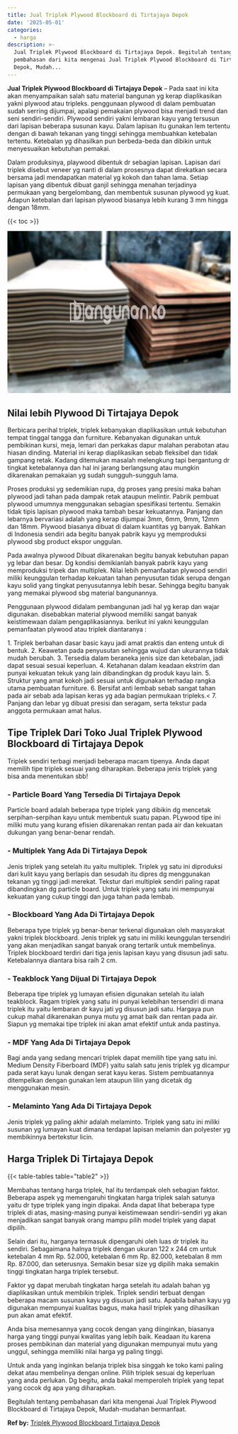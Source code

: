 ```yaml
---
title: Jual Triplek Plywood Blockboard di Tirtajaya Depok
date: '2025-05-01'
categories:
  - harga
description: >-
  Jual Triplek Plywood Blockboard di Tirtajaya Depok. Begitulah tentang
  pembahasan dari kita mengenai Jual Triplek Plywood Blockboard di Tirtajaya
  Depok, Mudah...
---
```


**Jual Triplek Plywood Blockboard di Tirtajaya Depok** – Pada saat ini kita akan menyampaikan salah satu material bangunan yg kerap diaplikasikan yakni plywood atau tripleks. penggunaan plywood di dalam pembuatan sudah serring dijumpai, apalagi pemakaian plywood bisa menjadi trend dan seni sendiri-sendiri. Plywood sendiri yakni lembaran kayu yang tersusun dari lapisan beberapa susunan kayu. Dalam lapisan itu gunakan lem tertentu dengan di bawah tekanan yang tinggi sehingga membuahkan ketebalan tertentu. Ketebalan yg dihasilkan pun berbeda-beda dan dibikin untuk menyesuaikan kebutuhan pemakai.

Dalam produksinya, playwood dibentuk dr sebagian lapisan. Lapisan dari triplek disebut veneer yg nanti di dalam prosesnya dapat direkatkan secara bersama jadi mendapatkan material yg kokoh dan tahan lama. Setiap lapisan yang dibentuk dibuat ganjil sehingga menahan terjadinya permukaan yang bergelombang, dan membentuk susunan plywood yg kuat. Adapun ketebalan dari lapisan plywood biasanya lebih kurang 3 mm hingga dengan 18mm.

{{< toc >}}

![Jual Triplek Plywood Blockboard di Tirtajaya Depok](/images/jual-triplek-murah-04.png)

## Nilai lebih Plywood Di Tirtajaya Depok

Berbicara perihal triplek, triplek kebanyakan diaplikasikan untuk kebutuhan tempat tinggal tangga dan furniture. Kebanyakan digunakan untuk pembikinan kursi, meja, lemari dan perkakas dapur malahan perabotan atau hiasan dinding. Material ini kerap diaplikasikan sebab fleksibel dan tidak gampang retak. Kadang ditemukan masalah melengkung tapi bergantung dr tingkat ketebalannya dan hal ini jarang berlangsung atau mungkin dikarenakan pemakaian yg sudah sungguh-sungguh lama.

Proses produksi yg sedemikian rupa, dg proses yang presisi maka bahan plywood jadi tahan pada dampak retak ataupun melintir. Pabrik pembuat plywood umumnya menggunakan sebagian spesifikasi tertentu. Semakin tidak tipis lapisan plywood maka tambah besar kekuatannya. Panjang dan lebarnya bervariasi adalah yang kerap dijumpai 3mm, 6mm, 9mm, 12mm dan 18mm. Plywood biasanya dibuat di dalam kuantitas yg banyak. Bahkan di Indonesia sendiri ada begitu banyak pabrik kayu yg memproduksi plywood sbg product ekspor unggulan.

Pada awalnya plywood Dibuat dikarenakan begitu banyak kebutuhan papan yg lebar dan besar. Dg kondisi demikianlah banyak pabrik kayu yang memproduksi tripek dan multiplek. Nilai lebih pemanfaatan plywood sendiri miliki keunggulan terhadap kekuatan tahan penyusutan tidak serupa dengan kayu solid yang tingkat penyusutannya lebih besar. Sehingga begitu banyak yang memakai plywood sbg material bangunannya.

Penggunaan plywood didalam pembangunan jadi hal yg kerap dan wajar digunakan. disebabkan material plywood memiliki sangat banyak keistimewaan dalam pengaplikasiannya. berikut ini yakni keunggulan pemanfaatan plywood atau triplek diantaranya :

1\. Triplek berbahan dasar basic kayu jadi amat praktis dan enteng untuk di bentuk. 2. Keawetan pada penyusutan sehingga wujud dan ukurannya tidak mudah berubah. 3. Tersedia dalam beraneka jenis size dan ketebalan, jadi dapat sesuai sesuai keperluan. 4. Ketahanan dalam keadaan ekstrim dan punyai kekuatan tekuk yang lain dibandingkan dg produk kayu lain. 5. Struktur yang amat kokoh jadi sesuai untuk digunakan terhadap rangka utama pembuatan furniture. 6. Bersifat anti lembab sebab sangat tahan pada air sebab ada lapisan keras yg ada bagian permukaan tripleks.< 7. Panjang dan lebar yg dibuat presisi dan seragam, serta tekstur pada anggota permukaan amat halus.

## Tipe Triplek Dari Toko Jual Triplek Plywood Blockboard di Tirtajaya Depok

Triplek sendiri terbagi menjadi beberapa macam tipenya. Anda dapat memilih tipe triplek sesuai yang diharapkan. Beberapa jenis triplek yang bisa anda menentukan sbb!

### \- Particle Board Yang Tersedia Di Tirtajaya Depok

Particle board adalah beberapa type triplek yang dibikin dg mencetak serpihan-serpihan kayu untuk membentuk suatu papan. PLywood tipe ini miliki mutu yang kurang efisien dikarenakan rentan pada air dan kekuatan dukungan yang benar-benar rendah.

### \- Multiplek Yang Ada Di Tirtajaya Depok

Jenis triplek yang setelah itu yaitu multiplek. Triplek yg satu ini diproduksi dari kulit kayu yang berlapis dan sesudah itu dipres dg menggunakan tekanan yg tinggi jadi merekat. Tekstur dari multiplek sendiri paling rapat dibandingkan dg particle board. Untuk triplek yang satu ini mempunyai kekuatan yang cukup tinggi dan juga tahan pada lembab.

### \- Blockboard Yang Ada Di Tirtajaya Depok

Beberapa type triplek yg benar-benar terkenal digunakan oleh masyarakat yakni triplek blockboard. Jenis triplek yg satu ini miliki keunggulan tersendiri yang akan menjadikan sangat banyak orang tertarik untuk membelinya. Triplek blockboard terdiri dari tiga jenis lapisan kayu yang disusun jadi satu. Ketebalannya diantara bisa raih 2 cm.

### \- Teakblock Yang Dijual Di Tirtajaya Depok

Beberapa tipe triplek yg lumayan efisien digunakan setelah itu ialah teakblock. Ragam triplek yang satu ini punyai kelebihan tersendiri di mana triplek itu yaitu lembaran dr kayu jati yg disusun jadi satu. Hargaya pun cukup mahal dikarenakan punya mutu yg amat baik dan rentan pada air. Siapun yg memakai tipe triplek ini akan amat efektif untuk anda pastinya.

### \- MDF Yang Ada Di Tirtajaya Depok

Bagi anda yang sedang mencari triplek dapat memilih tipe yang satu ini. Medium Density Fiberboard (MDF) yaitu salah satu jenis triplek yg dicampur pada serat kayu lunak dengan serat kayu keras. Sistem pembuatannya ditempelkan dengan gunakan lem ataupun lilin yang dicetak dg menggunakan mesin.

### \- Melaminto Yang Ada Di Tirtajaya Depok

Jenis triplek yg paling akhir adalah melaminto. Triplek yang satu ini miliki susunan yg lumayan kuat dimana terdapat lapisan melamin dan polyester yg membikinnya bertekstur licin.

## Harga Triplek Di Tirtajaya Depok

{{< table-tables table="table2" >}}

Membahas tentang harga triplek, hal itu terdampak oleh sebagian faktor. Beberapa aspek yg memengaruhi tingkatan harga triplek salah satunya yaitu dr type triplek yang ingin dipakai. Anda dapat lihat beberapa type triplek di atas, masing-masing punyai keistimewaan sendiri-sendiri yg akan menjadikan sangat banyak orang mampu pilih model triplek yang dapat dipilih.

Selain dari itu, harganya termasuk dipengaruhi oleh luas dr triplek itu sendiri. Sebagaimana halnya triplek dengan ukuran 122 x 244 cm untuk ketebalan 4 mm Rp. 52.000, ketebalan 6 mm Rp. 82.000, ketebalan 8 mm Rp. 87.000, dan seterusnya. Semakin besar size yg dipilih maka semakin tinggi tingkatan harga triplek tersebut.

Faktor yg dapat merubah tingkatan harga setelah itu adalah bahan yg diaplikasikan untuk membikin triplek. Triplek sendiri terbuat dengan beberapa macam susunan kayu yg disusun jadi satu. Apabila bahan kayu yg digunakan mempunyai kualitas bagus, maka hasil triplek yang dihasilkan pun akan amat efektif.

Anda bisa memesannya yang cocok dengan yang diinginkan, biasanya harga yang tinggi punyai kwalitas yang lebih baik. Keadaan itu karena proses pembikinan dan material yang digunakan mempunyai mutu yang unggul, sehingga memiliki nilai harga yg paling tinggi.

Untuk anda yang inginkan belanja triplek bisa singgah ke toko kami paling dekat atau membelinya dengan online. Pilih triplek sesuai dg keperluan yang anda perlukan. Dg begitu, anda bakal memperoleh triplek yang tepat yang cocok dg apa yang diharapkan.

Begitulah tentang pembahasan dari kita mengenai Jual Triplek Plywood Blockboard di Tirtajaya Depok, Mudah-mudahan bermanfaat.

**Ref by:** [Triplek Plywood Blockboard Tirtajaya Depok](https://id.wikipedia.org/wiki/Triplek)
